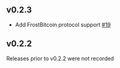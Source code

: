 ## v0.2.3
* Add FrostBitcoin protocol support [#19]

[#19]: https://github.com/dfns/trusted-dealer/pull/19

## v0.2.2

Releases prior to v0.2.2 were not recorded

